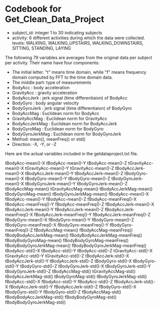 # Codebook for Get_Clean_Data_Project

+ subject_id: integer 1 to 30 indicating subjects
+ activity: 6 different activities during which the data were collected.
            levels: WALKING, WALKING_UPSTAIRS, WALKING_DOWNSTAIRS, SITTING, STANDING, LAYING
            
 The following 79 variables are averages from the original data per subject per activity.
 Their name have four components:
 + The initial letter. "t" means time domain, while "f" means frequency domain computed by FFT to the time domain data.
 + The middle part: type of measurements
  + BodyAcc         : body acceleration
  + GravityAcc      : gravity acceleration
  + BodyAccJerk     : jerk signal (time differentiaion) of BodyAcc
  + BodyGyro        : body angular velocity
  + BodyGyroJerk    : jerk signal (time differentiaion) of BodyGyro
  + BodyAccMag      : Euclidean norm for BodyAcc
  + GravityAccMag   : Euclidean norm for GravityAcc
  + BodyAccJerkMag  : Euclidean norm for BodyAccJerk
  + BodyGyroMag     : Euclidean norm for BodyGyro
  + BodyGyroJerkMag : Euclidean norm for BodyGyroJerk
 + Method: mean(), meanFreq() or std()
 + Direction: -X, -Y, or -Z

Here are the actual variables included in the getdataproject.txt file.

tBodyAcc-mean()-X
tBodyAcc-mean()-Y       tBodyAcc-mean()-Z
tGravityAcc-mean()-X    tGravityAcc-mean()-Y    tGravityAcc-mean()-Z
tBodyAccJerk-mean()-X   tBodyAccJerk-mean()-Y   tBodyAccJerk-mean()-Z
tBodyGyro-mean()-X      tBodyGyro-mean()-Y      tBodyGyro-mean()-Z
tBodyGyroJerk-mean()-X  tBodyGyroJerk-mean()-Y  tBodyGyroJerk-mean()-Z
tBodyAccMag-mean()                  tGravityAccMag-mean()
tBodyAccJerkMag-mean()              tBodyGyroMag-mean()                 tBodyGyroJerkMag-mean()
fBodyAcc-mean()-X       fBodyAcc-mean()-Y       fBodyAcc-mean()-Z
fBodyAcc-meanFreq()-X   fBodyAcc-meanFreq()-Y   fBodyAcc-meanFreq()-Z
fBodyAccJerk-mean()-X   fBodyAccJerk-mean()-Y   fBodyAccJerk-mean()-Z
fBodyAccJerk-meanFreq()-X           fBodyAccJerk-meanFreq()-Y           fBodyAccJerk-meanFreq()-Z
fBodyGyro-mean()-X      fBodyGyro-mean()-Y      fBodyGyro-mean()-Z
fBodyGyro-meanFreq()-X  fBodyGyro-meanFreq()-Y  fBodyGyro-meanFreq()-Z
fBodyAccMag-mean()      fBodyAccMag-meanFreq()  fBodyBodyAccJerkMag-mean()
fBodyBodyAccJerkMag-meanFreq()      fBodyBodyGyroMag-mean()             fBodyBodyGyroMag-meanFreq()
fBodyBodyGyroJerkMag-mean()         fBodyBodyGyroJerkMag-meanFreq()
tBodyAcc-std()-X        tBodyAcc-std()-Y        tBodyAcc-std()-Z
tGravityAcc-std()-X     tGravityAcc-std()-Y     tGravityAcc-std()-Z
tBodyAccJerk-std()-X    tBodyAccJerk-std()-Y    tBodyAccJerk-std()-Z
tBodyGyro-std()-X       tBodyGyro-std()-Y       tBodyGyro-std()-Z
tBodyGyroJerk-std()-X   tBodyGyroJerk-std()-Y   tBodyGyroJerk-std()-Z
tBodyAccMag-std()       tGravityAccMag-std()    tBodyAccJerkMag-std()
tBodyGyroMag-std()      tBodyGyroJerkMag-std()         
fBodyAcc-std()-X        fBodyAcc-std()-Y        fBodyAcc-std()-Z
fBodyAccJerk-std()-X    fBodyAccJerk-std()-Y    fBodyAccJerk-std()-Z
fBodyGyro-std()-X       fBodyGyro-std()-Y       fBodyGyro-std()-Z
fBodyAccMag-std()       fBodyBodyAccJerkMag-std()
fBodyBodyGyroMag-std()  fBodyBodyGyroJerkMag-std() 
